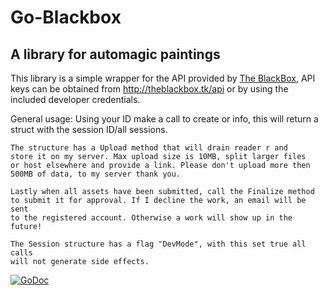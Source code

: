 # Go-Blackbox
## A library for automagic paintings

This library is a simple wrapper for the API provided by [The BlackBox](http://theblackbox.tk), API keys can be obtained from http://theblackbox.tk/api or by using the included developer credentials.

 General usage:
	Using your ID make a call to create or info, this will return a 
	struct with the session ID/all sessions.

	The structure has a Upload method that will drain reader r and
	store it on my server. Max upload size is 10MB, split larger files
	or host elsewhere and provide a link. Please don't upload more then
	500MB of data, to my server thank you.

	Lastly when all assets have been submitted, call the Finalize method
	to submit it for approval. If I decline the work, an email will be sent
	to the registered account. Otherwise a work will show up in the future!

	The Session structure has a flag "DevMode", with this set true all calls 
	will not generate side effects.
	
[![GoDoc](https://godoc.org/github.com/germ/go-blackbox?status.svg)](https://godoc.org/github.com/germ/go-blackbox)

